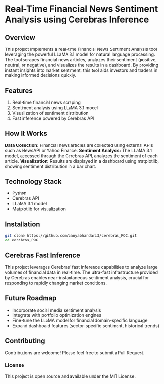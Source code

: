 # Real-Time Financial News Sentiment Analysis using Cerebras Inference
## Overview
This project implements a real-time Financial News Sentiment Analysis tool leveraging the powerful LLaMA 3.1 model for natural language processing. The tool scrapes financial news articles, analyzes their sentiment (positive, neutral, or negative), and visualizes the results in a dashboard. By providing instant insights into market sentiment, this tool aids investors and traders in making informed decisions quickly.

## Features
1. Real-time financial news scraping
2. Sentiment analysis using LLaMA 3.1 model
3. Visualization of sentiment distribution
4. Fast inference powered by Cerebras API
   
## How It Works
  **Data Collection:** Financial news articles are collected using external APIs such as NewsAPI or Yahoo Finance.
  **Sentiment Analysis:** The LLaMA 3.1 model, accessed through the Cerebras API, analyzes the sentiment of each article.
  **Visualization:** Results are displayed in a dashboard using matplotlib, showing sentiment distribution in a bar chart.
  
## Technology Stack
- Python
- Cerebras API
- LLaMA 3.1 model
- Matplotlib for visualization
  
## Installation
```bash
git clone https://github.com/aanyabhandari3/cerebras_POC.git
cd cerebras_POC
```

## Cerebras Fast Inference
This project leverages Cerebras' fast inference capabilities to analyze large volumes of financial data in real-time. The ultra-fast infrastructure provided by Cerebras enables near-instantaneous sentiment analysis, crucial for responding to rapidly changing market conditions.

## Future Roadmap
- Incorporate social media sentiment analysis
- Integrate with portfolio optimization engines
- Fine-tune the LLaMA model for financial domain-specific language
- Expand dashboard features (sector-specific sentiment, historical trends)

## Contributing
Contributions are welcome! Please feel free to submit a Pull Request.

### License
This project is open source and available under the MIT License.
